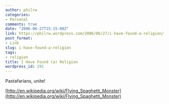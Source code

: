 ```yaml
---
author: philrw
categories:
- Personal
comments: true
date: "2006-06-27T15:15:00Z"
link: https://philrw.wordpress.com/2006/06/27/i-have-found-a-religion/
post_format:
- Link
slug: i-have-found-a-religion
tags:
- religion
title: I Have Found (a) Religion
wordpress_id: 291
---
```


Pastafarians, unite!

[http://en.wikipedia.org/wiki/Flying_Spaghetti_Monster](http://en.wikipedia.org/wiki/Flying_Spaghetti_Monster)
